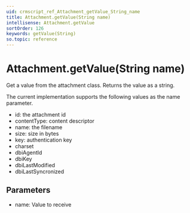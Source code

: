 ```yaml
---
uid: crmscript_ref_Attachment_getValue_String_name
title: Attachment.getValue(String name)
intellisense: Attachment.getValue
sortOrder: 126
keywords: getValue(String)
so.topic: reference
---
```


# Attachment.getValue(String name)

Get a value from the attachment class. Returns the value as a string.

The current implementation supports the following values as the name parameter.

 - id: the attachment id
 - contentType: content descriptor
 - name: the filename
 - size: size in bytes
 - key: authentication key
 - charset
 - dbiAgentId
 - dbiKey
 - dbiLastModified
 - dbiLastSyncronized

## Parameters

 - name: Value to receive

